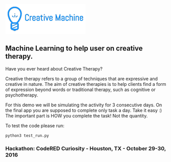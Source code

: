 ![Alt text](logo_creative_machine.png)

## Machine Learning to help user on creative therapy.

Have you ever heard about Creative Therapy?

Creative therapy refers to a group of techniques that are expressive
and creative in nature. The aim of creative therapies is to help
clients find a form of expression beyond words or traditional therapy,
such as cognitive or psychotherapy.

For this demo we will be simulating the activity for 3 consecutive days.
On the final app you are supposed to complete only task a day. Take it easy :)
The important part is HOW you complete the task! Not the quantity.

To test the code please run:
```
python3 test_run.py
```

### Hackathon: CodeRED Curiosity - Houston, TX - October 29-30, 2016
